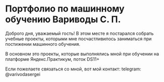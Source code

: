 # Портфолио по машинному обучению Вариводы С. П.

Доброго дня, уважаемый гость! 
В этом месте я постарался собрать учебные проекты, которыми мне посчастливилось заниматься при постижении машинного обучения.

В основном это проекты, которые выполнялись мной при обучении на платформе Яндекс.Практикум, поток DS11+

Если пожелаете связаться со мной, вот мой контакт:
telegram: @varivodasergei
